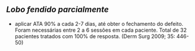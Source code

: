 ## ***Lobo fendido parcialmente***


- aplicar ATA 90% a cada 2-7 dias, até obter o fechamento do defeito. Foram necessárias entre 2 a 6 sessões em cada paciente. Total de 32 pacientes tratados com 100% de resposta. (Derm Surg 2009; 35: 446-50)

